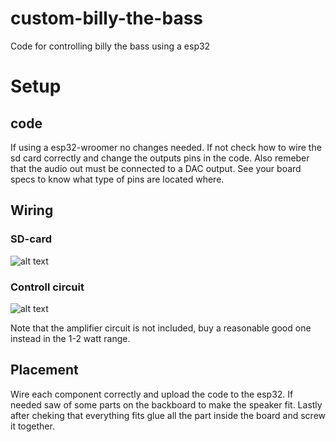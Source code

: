 # custom-billy-the-bass
Code for controlling billy the bass using a esp32

# Setup
## code
If using a esp32-wroomer no changes needed.
If not check how to wire the sd card correctly and change the outputs pins in the code.
Also remeber that the audio out must be connected to a DAC output.
See your board specs to know what type of pins are located where. 

## Wiring
### SD-card
![alt text](https://alexlubbock.com/images/esp32-sd-card-wiring.jpg)

### Controll circuit
![alt text](https://github.com/leonXtiger/custom-billy-the-bass/blob/main/Screenshot.png?raw=true)

Note that the amplifier circuit is not included, buy a reasonable good one instead in the 1-2 watt range.

## Placement
Wire each component correctly and upload the code to the esp32.
If needed saw of some parts on the backboard to make the speaker fit.
Lastly after cheking that everything fits glue all the part inside the board and screw it together.

